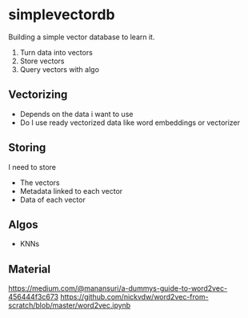 # simplevectordb

Building a simple vector database to learn it.

1. Turn data into vectors
2. Store vectors
3. Query vectors with algo


## Vectorizing
- Depends on the data i want to use
- Do I use ready vectorized data like word embeddings or vectorizer


## Storing
I need to store
- The vectors
- Metadata linked to each vector
- Data of each vector

## Algos
- KNNs


## Material
https://medium.com/@manansuri/a-dummys-guide-to-word2vec-456444f3c673
https://github.com/nickvdw/word2vec-from-scratch/blob/master/word2vec.ipynb
